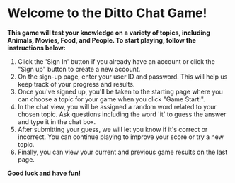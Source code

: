 # Welcome to the Ditto Chat Game!

**This game will test your knowledge on a variety of topics, including Animals, Movies, Food, and People. To start playing, follow the instructions below:**
1. Click the 'Sign In' button if you already have an account or click the "Sign up" button to create a new account.
2. On the sign-up page, enter your user ID and password. This will help us keep track of your progress and results.
3. Once you've signed up, you'll be taken to the starting page where you can choose a topic for your game when you click "Game Start!".
4. In the chat view, you will be assigned a random word related to your chosen topic. Ask questions including the word 'it' to guess the answer and type it in the chat box.
5. After submitting your guess, we will let you know if it's correct or incorrect. You can continue playing to improve your score or try a new topic.
6. Finally, you can view your current and previous game results on the last page.
   
**Good luck and have fun!**
